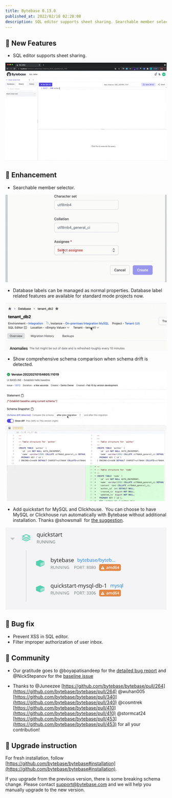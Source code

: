 ```yaml
---
title: Bytebase 0.13.0
published_at: 2022/02/18 02:28:08
description: SQL editor supports sheet sharing. Searchable member selector. Database labels can be managed as normal properties. Show comprehensive schema comparison when schema drift is detected.
---
```


## 🚀 New Features

- SQL editor supports sheet sharing.

![_](/static/blog-changelog-assets/2022/02/3898199b-1e90-4cb8-8bba-3e5abec3cd5f.gif)

## 🎄 Enhancement

- Searchable member selector.

![_](/static/blog-changelog-assets/2022/02/41545f64-6288-4a9d-91bb-1b184b81e421.gif)

- Database labels can be managed as normal properties. Database label related features are available for standard mode projects now.

![_](/static/blog-changelog-assets/2022/02/e4e79488-c28d-4d58-9c7b-50432d482f15.gif)

- Show comprehensive schema comparison when schema drift is detected.

![_](/static/blog-changelog-assets/2022/02/f67a9896-21b5-44c1-9c3f-ce1065cc1de0.gif)

- Add quickstart for MySQL and Clickhouse.  You can choose to have MySQL or Clickhouse run automatically with Bytebase without additional installation. Thanks @showsmall  for [the suggestion](https://github.com/bytebase/bytebase/issues/403).

![_](/static/blog-changelog-assets/2022/02/QUICKSTART.png)

## 🐞 Bug fix

- Prevent XSS in SQL editor.
- Filter improper authorization of user inbox.

## 🎠 Community

- Our gratitude goes to @boyapatisandeep for the [detailed bug report](https://github.com/bytebase/bytebase/issues/543) and @NickStepanov for the [baseline issue](https://github.com/bytebase/bytebase/discussions/350)

- Thanks to @Juneezee [https://github.com/bytebase/bytebase/pull/264](https://github.com/bytebase/bytebase/pull/264) @wuhan005 [https://github.com/bytebase/bytebase/pull/340](https://github.com/bytebase/bytebase/pull/340) @cosmtrek [https://github.com/bytebase/bytebase/pull/410](https://github.com/bytebase/bytebase/pull/410) @stormcat24 [https://github.com/bytebase/bytebase/pull/453](https://github.com/bytebase/bytebase/pull/453) for all your contribution!

## 📕 Upgrade instruction

For fresh installation, follow [https://github.com/bytebase/bytebase#installation](https://github.com/bytebase/bytebase#installation).

If you upgrade from the previous version, there is some breaking schema change. Please contact support@bytebase.com and we will help you manually upgrade to the new version.
